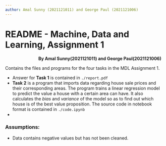 ```yaml
---
author: Amal Sunny (2021121011) and George Paul (2021121006)
---
```


# README - Machine, Data and Learning, Assignment 1

<div align='right'><b>By Amal Sunny(2021121011) and George Paul(2021121006)</b></div>



Contains the files and programs for the four tasks in the MDL Assignment 1.

* Answer for **Task 1** is contained in `./report.pdf`
* **Task 2** is a program that imports data regarding house sale prices and their corresponding areas. The program trains a linear regression model to predict the value a house with a certain area can have. It also calculates the *bias* and *variance* of the model so as to find out which house is of the best value proposition. The source code in notebook format is contained in `./code.ipynb`
* 

### Assumptions:

* Data contains negative values but has not been cleaned.

